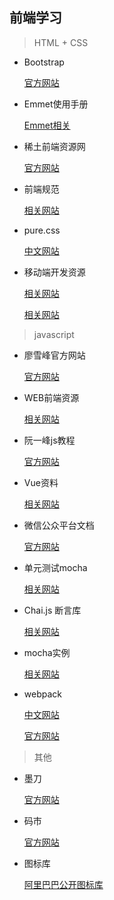 ## 前端学习

> HTML + CSS

- Bootstrap

  [官方网站](http://www.bootcss.com/)

- Emmet使用手册

  [Emmet相关](http://www.w3cplus.com/tools/emmet-cheat-sheet.html)

- 稀土前端资源网
  
  [官方网站](https://xituqu.com/)

- 前端规范

  [相关网站](http://www.cnblogs.com/whitewolf/p/4491707.html)

- pure.css

  [中文网站](https://github.com/chensy0203/pure-site)

- 移动端开发资源
  
  [相关网站](https://github.com/jtyjty99999/mobileTech)

  [相关网站](http://www.cnblogs.com/PeunZhang/p/3407453.html)

> javascript

- 廖雪峰官方网站
  
  [官方网站](http://www.liaoxuefeng.com/wiki/001434446689867b27157e896e74d51a89c25cc8b43bdb3000/)

- WEB前端资源

  [相关网站](http://www.kancloud.cn/djlxiaoshi/qianduan/119317)

- 阮一峰js教程
  
  [官方网站](http://javascript.ruanyifeng.com/#toc0)

- Vue资料
  
  [相关网站](http://www.cnblogs.com/cench/p/5800311.html)

- 微信公众平台文档

  [官方网站](http://mp.weixin.qq.com/wiki/0/4c93e31f953f24a42b921d2ae8d4e5e0.html)

- 单元测试mocha

  [相关网站](http://www.cnblogs.com/tzyy/p/5729602.html)

- Chai.js 断言库

  [相关网站](http://www.jianshu.com/p/f200a75a15d2) 

- mocha实例

  [相关网站](http://www.ruanyifeng.com/blog/2015/12/a-mocha-tutorial-of-examples.html) 

- webpack
  
  [中文网站](http://webpackdoc.com/)

  [官方网站](https://doc.webpack-china.org/concepts/)
  
> 其他

- 墨刀

  [官方网站](https://modao.cc/signin)

- 码市

  [官方网站](https://coding.net)

- 图标库

  [阿里巴巴公开图标库](http://www.iconfont.cn/plus/collections/index?spm=a313x.7781069.0.0.L6vLre&personal=1)
